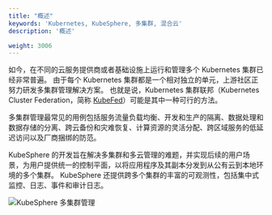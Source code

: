 ```yaml
---
title: "概述"
keywords: 'Kubernetes, KubeSphere, 多集群, 混合云'
description: '概述'

weight: 3006
---
```


如今，在不同的云服务提供商或者基础设施上运行和管理多个 Kubernetes 集群已经非常普遍。 由于每个 Kubernetes 集群都是一个相对独立的单元，上游社区正努力研发多集群管理解决方案。 也就是说，Kubernetes 集群联邦（Kubernetes Cluster Federation，简称 [KubeFed](https://github.com/kubernetes-sigs/kubefed)）可能是其中一种可行的方法。

多集群管理最常见的用例包括服务流量负载均衡、开发和生产的隔离、数据处理和数据存储的分离、跨云备份和灾难恢复、计算资源的灵活分配、跨区域服务的低延迟访问以及厂商捆绑的防范。

KubeSphere 的开发旨在解决多集群和多云管理的难题，并实现后续的用户场景，为用户提供统一的控制平面，以将应用程序及其副本分发到从公有云到本地环境的多个集群。 KubeSphere 还提供跨多个集群的丰富的可观测性，包括集中式监控、日志、事件和审计日志。

![KubeSphere 多集群管理](/images/docs/multi-cluster-overview.jpg)
